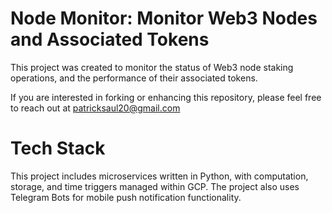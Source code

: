 # Node Monitor: Monitor Web3 Nodes and Associated Tokens
This project was created to monitor the status of Web3 node staking operations, and the performance of their associated tokens.

If you are interested in forking or enhancing this repository, please feel free to reach out at patricksaul20@gmail.com

# Tech Stack

This project includes microservices written in Python, with computation, storage, and time triggers managed within GCP. The project also uses Telegram Bots for mobile push notification functionality.